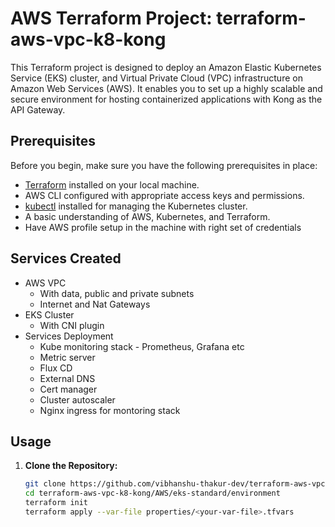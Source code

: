 # AWS Terraform Project: terraform-aws-vpc-k8-kong

This Terraform project is designed to deploy an Amazon Elastic Kubernetes Service (EKS) cluster, and Virtual Private Cloud (VPC) infrastructure on Amazon Web Services (AWS). It enables you to set up a highly scalable and secure environment for hosting containerized applications with Kong as the API Gateway.

## Prerequisites

Before you begin, make sure you have the following prerequisites in place:

- [Terraform](https://www.terraform.io/downloads.html) installed on your local machine.
- AWS CLI configured with appropriate access keys and permissions.
- [kubectl](https://kubernetes.io/docs/tasks/tools/install-kubectl/) installed for managing the Kubernetes cluster.
- A basic understanding of AWS, Kubernetes, and Terraform.
- Have AWS profile setup in the machine with right set of credentials

## Services Created

- AWS VPC
  - With data, public and private subnets
  - Internet and Nat Gateways
- EKS Cluster
  - With CNI plugin
- Services Deployment
  - Kube monitoring stack - Prometheus, Grafana etc
  - Metric server
  - Flux CD
  - External DNS
  - Cert manager
  - Cluster autoscaler
  - Nginx ingress for montoring stack

## Usage

1. **Clone the Repository:**

   ```bash
   git clone https://github.com/vibhanshu-thakur-dev/terraform-aws-vpc-k8-kong/tree/main
   cd terraform-aws-vpc-k8-kong/AWS/eks-standard/environment
   terraform init
   terraform apply --var-file properties/<your-var-file>.tfvars
